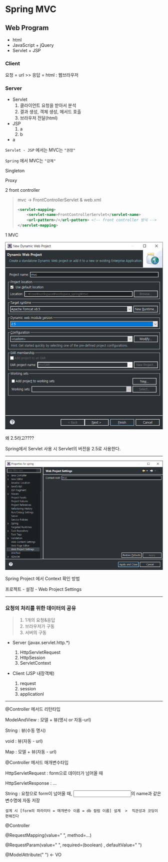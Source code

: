# Spring MVC

## Web Program

- html
- JavaScript + jQuery
- Servlet + JSP



### Client

요청 = url	>>	응답 = html	:	웹브라우저



### Server

- Servlet
  1. 클라이언트 요청을 받아서 분석
  2. 결과 생성, 객체 생성, 메서드 호출
  3. 브라우저 전달(html)
- JSP
  1. a
  2. b
- a



`Servlet - JSP` 에서는 MVC는 `"권장"`

`Spring` 에서 MVC는 `"강제"`



Singleton

Proxy



2 front controller

> mvc -> FrontControllerServlet & web.xml
>
> ```xml
> <servlet-mapping>
>     <servlet-name>FrontControllerServlet</servlet-name>
>     <url-pattern>/</url-pattern> <!-- front controller 방식 -->
> </servlet-mapping>
> ```
>
> 

1 MVC





![image-20200203163406917](Image/image-20200203163406917.png)

왜 2.5라고????

Spring에서 Servlet 사용 시 Servlet의 버전을 2.5로 사용한다.

---

![image-20200204112247858](Image/image-20200204112247858.png)

Spring Project 에서 Context 확인 방법

프로젝트 - 설정 - Web Project Settings





---

### 요청의 처리를 위한 데이터의 공유

> 1. 1개의 요청&응답
> 2. 브라우저가 구동
> 3. 서버의 구동

- Server (javax.servlet.http.*)

  1. HttpServletRequest
  2. HttpSession
  3. ServletContext

  

- Client (JSP 내장객체)

  1. request
  2. session
  3. applicationl





---

@Controller 메서드 리턴타입

ModelAndView : 모델 + 뷰(명시 or 자동-url)

String : 뷰(수동 명시)

void : 뷰(자동 - url)

Map : 모델 + 뷰(자동 - url)



@Controller 메서드 매개변수타입

HttpServletRequest	: form으로 데이터가 넘어올 때

HttpServletResponse	:  ...

String	: 요청으로 form이 넘어올 때, <input>의 name과 같은 변수명에 자동 저장

`설계 시 [form의 파라미터 = 매개변수 이름 = db 컬럼 이름] 설계  >  직관성과 코딩이 편해진다`





@Controller

@RequestMapping(value=" ", method=...)

@RequestParam(value=" ", required=(boolean) , defaultValue=" ")

@ModelAttribute(" ")	<- VO